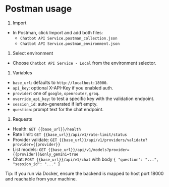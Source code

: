 # Postman usage

1. Import

- In Postman, click Import and add both files:
  - `Chatbot API Service.postman_collection.json`
  - `Chatbot API Service.postman_environment.json`

1. Select environment

- Choose `Chatbot API Service - Local` from the environment selector.

1. Variables

- `base_url`: defaults to `http://localhost:18000`.
- `api_key`: optional X-API-Key if you enabled auth.
- `provider`: one of `google`, `openrouter`, `groq`.
- `override_api_key`: to test a specific key with the validation endpoint.
- `session_id`: auto-generated if left empty.
- `question`: prompt text for the chat endpoint.

1. Requests

- Health: `GET {{base_url}}/health`
- Rate limit: `GET {{base_url}}/api/v1/rate-limit/status`
- Provider validate: `GET {{base_url}}/api/v1/providers/validate?provider={{provider}}`
- List models: `GET {{base_url}}/api/v1/models?provider={{provider}}&only_gemini=true`
- Chat: `POST {{base_url}}/api/v1/chat` with body `{ "question": "...", "session_id": "..." }`

Tip: If you run via Docker, ensure the backend is mapped to host port 18000 and reachable from your machine.
